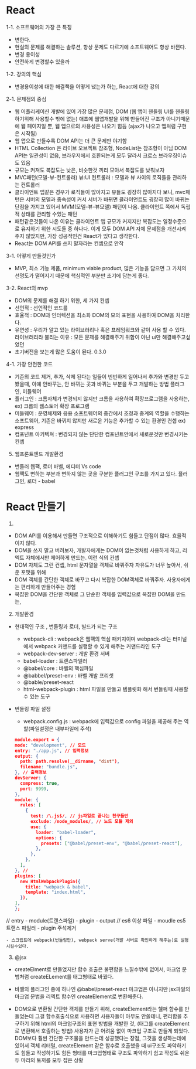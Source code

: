 # React

1-1. 소프트웨어의 가장 큰 특징

- 변한다.
- 현실의 문제를 해결하는 솔루션, 항상 문제도 다르기에 소프트웨어도 항상 바뀐다.
- 변경 용이성
- 안전하게 변경할수 있을까

1-2. 강의의 핵심

- 변경용이성에 대한 해결책을 어떻게 냈는가 하는, React에 대한 강의

2-1. 문제점의 중심

- 웹 어플리케이션 개발에 있어 가장 많은 문제점, DOM (웹 앱이 핸들링 UI를 핸들링 하기위해 사용할수 밖에 없는) 애초에 웹앱개발을 위해 만들어진 구조가 아니기때문에 웹 페이지일 뿐, 웹 앱으로의 사용성은 나오기 힘듬 (ajax가 나오고 앱처럼 구현은 시작됨)
- 웹 앱으로 만들수록 DOM API는 더 큰 문제만 야기함
- HTML Collection 은 라이브 오브젝트 참조형, NodeList는 참조형이 아님 DOM API는 일관성이 없음, 브라우저에서 호환되는게 모두 달라서 크로스 브라우징이슈도 있음
- 규모는 커져도 복잡도는 낮은, 비슷한것 끼리 모아서 복잡도를 낮춰보자
- MVC패턴(모델-뷰-컨트롤러) 뷰:UI 컨트롤러 : 모델과 뷰 사이의 로직들을 관리하는 컨트롤러
- 클라이언트 앱같은 경우가 로직들이 많아지고 뷰들도 굉장히 많아지다 보니, mvc패턴은 서버의 모델과 종속성이 커서 서버가 바뀌면 클라이언트도 굉장히 많이 바뀌는 단점을 가지고 있어서 MVM(모델-뷰-뷰모델) 패턴이 나옴. 클라이언트 쪽에서 독립적 상태를 관리할 수있는 패턴
- 패턴같은것들이 나온 이유는 클라이언트 앱 규모가 커지지만 복잡도는 일정수준으로 유지하기 위한 시도들 중 하나다. 이게 모두 DOM API 자체 문제점을 개선시켜주지 않았지만, 가장 성공적인건 React가 있다고 생각한다.
- React는 DOM API를 쓰지 말자라는 컨셉으로 안착

3-1. 어떻게 만들것인가

- MVP, 최소 기능 제품, minimum viable product, 많은 기능을 담으면 그 가치의 선명도가 떨어지기 때문에 핵심적인 부분만 초기에 담는게 좋다.

3-2. React의 mvp

- DOM의 문제를 해결 하기 위한, 세 가지 컨셉
- 선언적 : 선언적인 코드를
- 효율적 : DOM과 인터렉션을 최소화 DOM의 모의 표현을 사용하여 DOM을 처리한다.
- 유연성 : 우리가 알고 있는 라이브러리나 혹은 프레임워크와 같이 사용 할 수 있다. 라이브러리라 불리는 이유 : 모든 문제를 해결해주기 위함이 아닌 ui만 해결해주고싶었던
- 초기버전을 보는게 많은 도움이 된다. 0.3.0

4-1. 가장 안전한 코드

- 기존의 코드 제거, 추가, 삭제 된다는 일들이 빈번하게 일어나서 추가와 변경만 두고 봤을때, 아예 안바꾸는, 안 바뀌는 곳과 바뀌는 부분을 두고 개발하는 방법 플러그인, 미들웨어
- 플러그인 : 크롬자체가 변경되지 않지만 크롬을 사용하여 확장프로그램을 사용하는, ex) 크롬의 웹스토어 확장 프로그램
- 미들웨어 : 운영체제와 응용 소프트웨어의 중간에서 조정과 중계의 역할을 수행하는 소프트웨어, 기존은 바뀌지 않지만 새로운 기능은 추가할 수 있는 환경인 컨셉 ex) express
- 컴포넌트 아키텍쳐 : 변경되지 않는 단단한 컴포넌트안에서 새로운것만 변경시키는 컨셉

5. 웹프론트엔드 개발환경

- 번들러 웹팩, 로더 바벨, 에디터 Vs code
- 웹팩도 변하는 부분과 변하지 않는 곳을 구분한 플러그인 구조를 가지고 있다. 플러그인, 로더 - babel

# React 만들기

1.

- DOM API를 이용해서 만들면 구조적으로 이해하기도 힘들고 단점이 많다. 효율적이지 않다.
- DOM을 쓰지 말고 버려보자, 개발자에게는 DOM이 없는것처럼 사용하게 하고, 리엑트 자체에서만 제어하게 만드는. 이런 식의 컨셉
- DOM 자체도 그런 컨셉, html 문자열을 객체로 바꿔주자 자유도가 너무 높아서, 쉬운 포맷을 위해
- DOM 객체를 간단한 객체로 바꾸고 다시 복잡한 DOM객체로 바꿔주자. 사용자에게는 편리하게 만들어주는 경험
- 복잡한 DOM을 간단한 객체로 그 단순한 객체를 입력값으로 복잡한 DOM을 만드는,

2. 개발환경

- 현대적인 구조 , 번들링과 로더, 빌드가 되는 구조

  - webpack-cli : webpack은 웹팩의 핵심 패키지이며 webpack-cli는 터미널에서 webpack 커맨드를 실행할 수 있게 해주는 커맨드라인 도구
  - webpack-dev-server : 개발 환경 서버
  - babel-loader : 트랜스파일러
  - @babel/core : 바벨의 핵심파일
  - @babbel/preset-env : 바벨 개발 프리셋
  - @bable/preset-react
  - html-webpack-plugin : html 파일을 만들고 템플릿화 해서 번들링때 사용할 수 있는 도구

- 번들링 파일 설정
  - webpack.config.js : webpack에 입력값으로 config 파일을 제공해 주는 역할(파일설정은 내부파일에 주석)
  ```json
  module.export = {
  mode: "development", // 모드
  entry: "./app.js", // 입력정보
  output: {
    path: path.resolve(__dirname, "dist"),
    filename: "bundle.js",
  }, // 출력정보
  devServer: {
    compress: true,
    port: 9999,
  },
  module: {
    rules: [
      {
        test: /\.js$/, // js파일로 끝나는 친구들만
        exclude: /node_modules/, // 노드 모듈 제외
        use: {
          loader: "babel-loader",
          options: {
            presets: ["@babel/preset-env", "@babel/preset-react"],
          },
        },
      },
    ],
  }, //
  plugins: [
    new HtmlWebpackPlugin({
      title: "webpack & babel",
      template: "index.html",
    }),
  ],
  };
  ```

// entry - module(트랜스파일) - plugin - output
// es6 이상 파일 - moudle es5 트랜스 파일러 - plugin 주석제거

```
- 스크립트에 webpack(번들링만), webpack serve(개발 서버로 확인하게 해주는)로 실행시킬수있다.
```

3. @jsx

- createElment로 만들었지만 함수 호출은 불편함을 느낄수밖에 없어서, 마크업 문법처럼 createELement를 태그형태로 바꿨다.
- 바벨의 플러그인 중에 하나인 @babel/preset-react 마크업은 아니지만 jsx파일의 마크업 문법을 리엑트 함수인 createElement로 변환해준다.

- DOM으로 변환될 간단한 객체를 만들기 위해, createElement라는 헬퍼 함수를 만들었는데 그걸 함수호출식으로 사용하면 사용자들이 아무도 안쓸테니, 편리함을 추구하기 위해 html의 마크업구조의 표현 방법을 개발한 것, (태그를 createElement로 변환해서 호출하는 방법) 사용자가 큰 어려움 없이 마크업 구조로 만들게 되었다. DOM보다 훨씬 간단한 구조물을 만드는데 성공했다는 장점, 그것을 생성하는데에 있어서 객체 리터럴, createElement 같은 함수로 호출했을 때 ui구조도 파악하기도 힘들고 작성하기도 힘든 형태를 마크업형태로 구조도 파악하기 쉽고 작성도 쉬운 두 마리의 토끼를 모두 잡은 상황
